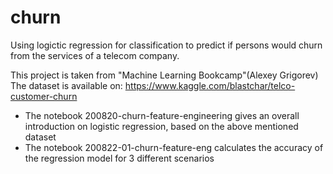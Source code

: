 # churn
Using logictic regression for classification to predict if persons would churn from the services of a telecom company.

This project is taken from "Machine Learning Bookcamp"(Alexey Grigorev)
The dataset is available on: https://www.kaggle.com/blastchar/telco-customer-churn

* The notebook 200820-churn-feature-engineering gives an overall introduction on logistic regression, based on the above mentioned dataset
* The notebook 200822-01-churn-feature-eng calculates the accuracy of the regression model for 3 different scenarios


